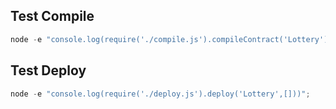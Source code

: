 ## Test Compile
```javascript
node -e "console.log(require('./compile.js').compileContract('Lottery'))";
```
## Test Deploy
```javascript
node -e "console.log(require('./deploy.js').deploy('Lottery',[]))";
```